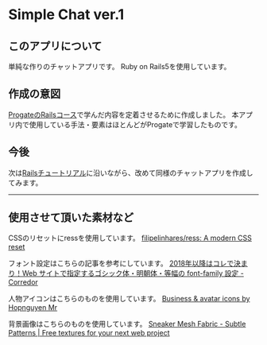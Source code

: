 # Simple Chat ver.1

## このアプリについて

単純な作りのチャットアプリです。
Ruby on Rails5を使用しています。

## 作成の意図

[ProgateのRailsコース](https://prog-8.com/languages/rails5)で学んだ内容を定着させるために作成しました。
本アプリ内で使用している手法・要素はほとんどがProgateで学習したものです。

## 今後

次は[Railsチュートリアル](https://railstutorial.jp/)に沿いながら、改めて同様のチャットアプリを作成してみます。

---

## 使用させて頂いた素材など

CSSのリセットにressを使用しています。
[filipelinhares/ress: A modern CSS reset](https://github.com/filipelinhares/ress)

フォント設定はこちらの記事を参考にしています。
[2018年以降はコレで決まり！Web サイトで指定するゴシック体・明朝体・等幅の font\-family 設定 \- Corredor](http://neos21.hatenablog.com/entry/2017/11/12/080000)

人物アイコンはこちらのものを使用しています。
[Business & avatar icons by Hopnguyen Mr](https://www.iconfinder.com/iconsets/business-avatar-1)

背景画像はこちらのものを使用しています。
[Sneaker Mesh Fabric \- Subtle Patterns \| Free textures for your next web project](https://www.toptal.com/designers/subtlepatterns/sneaker-mesh-fabric/)

